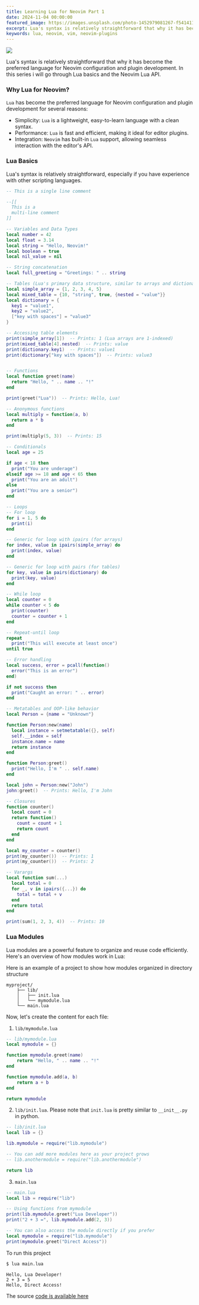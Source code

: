 ```yaml
---
title: Learning Lua for Neovim Part 1
date: 2024-11-04 00:00:00
featured_image: https://images.unsplash.com/photo-1452979081267-f541411cb48e?q=75&fm=jpg&w=1000&fit=max
excerpt: Lua's syntax is relatively straightforward that why it has become the preferred language for Neovim configuration and plugin development. In this series i will go through Lua basics and the Neovim Lua API.
keywords: lua, neovim, vim, neovim-plugins
---
```


![](https://images.unsplash.com/photo-1452979081267-f541411cb48e?q=75&fm=jpg&w=1000&fit=max)

Lua's syntax is relatively straightforward that why it has become the preferred language for Neovim configuration and plugin development. In this series i will go through Lua basics and the Neovim Lua API.


### Why Lua for Neovim?

`Lua` has become the preferred language for Neovim configuration and plugin development for several reasons:

- Simplicity: `Lua` is a lightweight, easy-to-learn language with a clean syntax.
- Performance: `Lua` is fast and efficient, making it ideal for editor plugins.
- Integration: `Neovim` has built-in `Lua` support, allowing seamless interaction with the editor's API.

### Lua Basics

Lua's syntax is relatively straightforward, especially if you have experience with other scripting languages.

```lua
-- This is a single line comment

--[[
  This is a
  multi-line comment
]]

-- Variables and Data Types
local number = 42
local float = 3.14
local string = "Hello, Neovim!"
local boolean = true
local nil_value = nil

-- String concatenation
local full_greeting = "Greetings: " .. string

-- Tables (Lua's primary data structure, similar to arrays and dictionaries)
local simple_array = {1, 2, 3, 4, 5}
local mixed_table = {10, "string", true, {nested = "value"}}
local dictionary = {
  key1 = "value1",
  key2 = "value2",
  ["key with spaces"] = "value3"
}

-- Accessing table elements
print(simple_array[1])  -- Prints: 1 (Lua arrays are 1-indexed)
print(mixed_table[4].nested)  -- Prints: value
print(dictionary.key1)  -- Prints: value1
print(dictionary["key with spaces"])  -- Prints: value3


-- Functions
local function greet(name)
  return "Hello, " .. name .. "!"
end

print(greet("Lua"))  -- Prints: Hello, Lua!

-- Anonymous functions
local multiply = function(a, b)
  return a * b
end

print(multiply(5, 3))  -- Prints: 15

-- Conditionals
local age = 25

if age < 18 then
  print("You are underage")
elseif age >= 18 and age < 65 then
  print("You are an adult")
else
  print("You are a senior")
end

-- Loops
-- For loop
for i = 1, 5 do
  print(i)
end

-- Generic for loop with ipairs (for arrays)
for index, value in ipairs(simple_array) do
  print(index, value)
end

-- Generic for loop with pairs (for tables)
for key, value in pairs(dictionary) do
  print(key, value)
end

-- While loop
local counter = 0
while counter < 5 do
  print(counter)
  counter = counter + 1
end

-- Repeat-until loop
repeat
  print("This will execute at least once")
until true

-- Error handling
local success, error = pcall(function()
  error("This is an error")
end)

if not success then
  print("Caught an error: " .. error)
end

-- Metatables and OOP-like behavior
local Person = {name = "Unknown"}

function Person:new(name)
  local instance = setmetatable({}, self)
  self.__index = self
  instance.name = name
  return instance
end

function Person:greet()
  print("Hello, I'm " .. self.name)
end

local john = Person:new("John")
john:greet()  -- Prints: Hello, I'm John

-- Closures
function counter()
  local count = 0
  return function()
    count = count + 1
    return count
  end
end

local my_counter = counter()
print(my_counter())  -- Prints: 1
print(my_counter())  -- Prints: 2

-- Varargs
local function sum(...)
  local total = 0
  for _, v in ipairs({...}) do
    total = total + v
  end
  return total
end

print(sum(1, 2, 3, 4))  -- Prints: 10
```


### Lua Modules

Lua modules are a powerful feature to organize and reuse code efficiently. Here's an overview of how modules work in Lua:

Here is an example of a project to show how modules organized in directory structure

```
myproject/
    ├── lib/
    │   ├── init.lua
    │   └── mymodule.lua
    └── main.lua
```

Now, let's create the content for each file:

1. `lib/mymodule.lua`

```lua
-- lib/mymodule.lua
local mymodule = {}

function mymodule.greet(name)
    return "Hello, " .. name .. "!"
end

function mymodule.add(a, b)
    return a + b
end

return mymodule
```

2. `lib/init.lua`. Please note that `init.lua` is pretty similar to `__init__.py` in python.

```lua
-- lib/init.lua
local lib = {}

lib.mymodule = require("lib.mymodule")

-- You can add more modules here as your project grows
-- lib.anothermodule = require("lib.anothermodule")

return lib
```

3. `main.lua`

```lua
-- main.lua
local lib = require("lib")

-- Using functions from mymodule
print(lib.mymodule.greet("Lua Developer"))
print("2 + 3 =", lib.mymodule.add(2, 3))

-- You can also access the module directly if you prefer
local mymodule = require("lib.mymodule")
print(mymodule.greet("Direct Access"))
```

To run this project

```bash
$ lua main.lua
```

```
Hello, Lua Developer!
2 + 3 =	5
Hello, Direct Access!
```

The source [code is available here](https://github.com/Clivern/Anubis/tree/main/docs/_code/lua-basics-part1)
